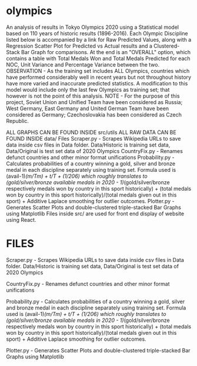 # olympics
An analysis of results in Tokyo Olympics 2020 using a Statistical model based on 110 years of historic results (1896-2016).  Each Olympic Discipline listed below is accompanied by a link for Raw Predicted Values, along with a Regression Scatter Plot for Predicted vs Actual results and a Clustered-Stack Bar Graph for comparisons.  At the end is an "OVERALL" option, which contains a table with Total Medals Won and Total Medals Predicted for each NOC, Unit Variance and Percentage Variance between the two.  OBSERVATION - As the training set includes ALL Olympics, countries which have performed considerably well in recent years but not throughout history have more varied and inaccurate predicted statistics. A modification to this model would include only the last few Olympics as training set; that however is not the point of this analysis.  NOTE - For the purpose of this project, Soviet Union and Unified Team have been considered as Russia; West Germany, East Germany and United German Team have been considered as Germany; Czechoslovakia has been considered as Czech Republic. 

ALL GRAPHS CAN BE FOUND INSIDE src/utils  ALL RAW DATA CAN BE FOUND INSIDE data/  Files Scraper.py - Scrapes Wikipedia URLs to save data inside csv files in Data folder. Data/Historic is training set data, Data/Original is test set data of 2020 Olympics  CountryFix.py - Renames defunct countries and other minor format unifications  Probability.py - Calculates probabilities of a country winning a gold, silver and bronze medal in each discipline separately using training set. Formula used is (avail-1)*(m/Tm) + t/T + (1/206) which roughly translates to (gold/silver/bronze available medals in 2020 - 1)*(gold/silver/bronze respectively medals won by country in this sport historically) + (total medals won by country in this sport historically)/(total medals given out in this sport) + Additive Laplace smoothing for outlier outcomes.  Plotter.py - Generates Scatter Plots and double-clustered triple-stacked Bar Graphs using Matplotlib  Files inside src/ are used for front end display of website using React. 

# FILES
Scraper.py - Scrapes Wikipedia URLs to save data inside csv files in Data folder. Data/Historic is training set data, Data/Original is test set data of 2020 Olympics

CountryFix.py - Renames defunct countries and other minor format unifications

Probability.py - Calculates probabilities of a country winning a gold, silver and bronze medal in each discipline separately using training set. Formula used is (avail-1)*(m/Tm) + t/T + (1/206) which roughly translates to (gold/silver/bronze available medals in 2020 - 1)*(gold/silver/bronze respectively medals won by country in this sport historically) + (total medals won by country in this sport historically)/(total medals given out in this sport) + Additive Laplace smoothing for outlier outcomes.

Plotter.py - Generates Scatter Plots and double-clustered triple-stacked Bar Graphs using Matplotlib
